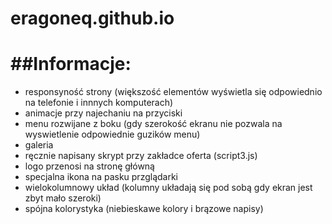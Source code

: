 # eragoneq.github.io

##Informacje:
==============
* responsyność strony (większość elementów wyświetla się odpowiednio na telefonie i innnych komputerach)
* animacje przy najechaniu na przyciski
* menu rozwijane z boku (gdy szerokość ekranu nie pozwala na wyswietlenie odpowiednie guzików menu)
* galeria
* ręcznie napisany skrypt przy zakładce oferta (script3.js)
* logo przenosi na stronę główną
* specjalna ikona na pasku przglądarki
* wielokolumnowy układ (kolumny układają się pod sobą gdy ekran jest zbyt mało szeroki)
* spójna kolorystyka (niebieskawe kolory i brązowe napisy)
